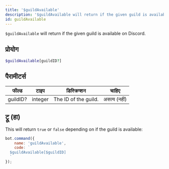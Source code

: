 ```yaml
---
title: '$guildAvailable'
description: '$guildAvailable will return if the given guild is available on Discord.'
id: guildAvailable
---
```


`$guildAvailable` will return if the given guild is available on Discord.

## प्रोयोग

```php
$guildAvailable[guildID?]
```

## पैरामीटर्स

| फील्ड    | टाइप    | डिस्क्रिप्शन         |    चाहिए     |
| -------- | ------- | -------------------- |:------------:|
| guildID? | integer | The ID of the guild. | असत्य (नहीं) |

## ट्रू (हा)

This will return `true` or `false` depending on if the guild is available:

```javascript
bot.command({
    name: 'guildAvailable',
    code: `
  $guildAvailable[$guildID]
  `
});
```

